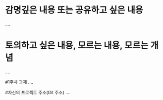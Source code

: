 # 감명깊은 내용 또는 공유하고 싶은 내용
....

# 토의하고 싶은 내용, 모르는 내용, 모르는 개념

.... 

#1주차 과제 
....

#자신의 프로젝트 주소(Git 주소)
....